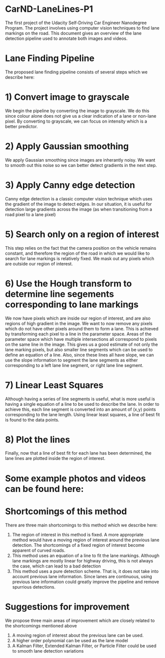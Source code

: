 # CarND-LaneLines-P1
The first project of the Udacity Self-Driving Car Engineer Nanodegree Program. The project involves using computer vision techniques to find lane markings on the road. This document gives an overview of the lane detection pipeline used to annotate both images and videos. 

# Lane Finding Pipeline
The proposed lane finding pipeline consists of several steps which we describe here: 

# 1) Convert image to grayscale
We begin the pipeline by converting the image to grayscale. We do this since colour alone does not give us a clear indication of a lane or non-lane pixel. By converting to grayscale, we can focus on intensity which is a better predictor.

# 2) Apply Gaussian smoothing
We apply Gaussian smoothing since images are inherantly noisy. We want to smooth out this noise so we can better detect gradients in the next step.

# 3) Apply Canny edge detection
Canny edge detection is a classic computer vision technique which uses the gradient of the image to detect edges. In our situation, it is useful for detection large gradients across the image (as when transitioning from a road pixel to a lane pixel)

# 5) Search only on a region of interest
This step relies on the fact that the camera position on the vehicle remains constant, and therefore the region of the road in which we would like to search for lane markings is relatively fixed. We mask out any pixels which are outside our region of interest.

# 6) Use the Hough transform to determine line segements corresponding to lane markings
We now have pixels which are inside our region of interest, and are also regions of high gradient in the image. We want to now remove any pixels which do not have other pixels around them to form a lane. This is achieved by transforming each pixel to a line in the parameter space. Areas of the parameter space which have multiple intersections all correspond to pixels on the same line in the image. This gives us a good estimate of not only the lane marking pixels, but also smaller line segments which can be used to define an equation of a line. Also, since these lines all have slope, we can use the slope information to segment the lane segments as either corresponding to a left lane line segment, or right lane line segment.

# 7) Linear Least Squares
Although having a series of line segments is useful, what is more useful is having a single equation of a line to be used to describe the lane. In order to achieve this, each line segment is converted into an amount of (x,y) points corresponding to the lane length. Using linear least squares, a line of best fit is found to the data points.

# 8) Plot the lines
Finally, now that a line of best fit for each lane has been determined, the lane lines are plotted inside the region of interest.

# Some example photos and videos can be found here:

# Shortcomings of this method
There are three main shortcomings to this method which we describe here: 
1) The region of interest in this method is fixed. A more appropriate method would have a moving region of interest around the previous lane detection. The shortcomings of a fixed region of interest become apparent of curved roads.
2) This method uses an equation of a line to fit the lane markings. Although lane markings are mostly linear for highway driving, this is not always the case, which can lead to a bad detection
3) This method uses a pure detection scheme. That is, it does not take into account previous lane information. Since lanes are continuous, using previous lane information could greatly improve the pipeline and remove spurrious detections.

# Suggestions for improvement
We propose three main areas of improvement which are closely related to the shortcomings mentioned above
1) A moving region of interest about the previous lane can be used.
2) A higher order polynomial can be used as the lane model
3) A Kalman Filter, Extended Kalman Filter, or Particle Filter could be used to smooth lane detection variations
